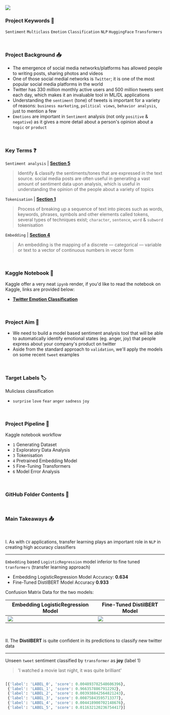 
![](https://i.imgur.com/pb2ocRH.png)


### Project Keywords 📒

`Sentiment` `Multiclass` `Emotion` `Classification` `NLP` `HuggingFace` `Transformers`

<br>

### Project Background 📥

- The emergence of social media networks/platforms has allowed people to writing posts, sharing photos and videos
- One of those social medial networks is `Twitter`; it is one of the most popular social media platforms in the world
- Twitter has 330 million monthly active users and 500 million tweets sent each day, which makes it an invaluable tool in ML/DL applications
- Understanding the `sentiment` (tone) of tweets is important for a variety of reasons: `business marketing`, `political views`, `behavior analysis`, just to mention a few
- `Emotions` are important in `Sentiment` analysis (not only `positive` & `negative`) as it gives a more detail about a person's opinion about a `topic` or `product`

<br>

### Key Terms ❓

`Sentiment analysis` | **[Section 5](https://www.kaggle.com/code/shtrausslearning/natural-language-processing#5-%7C-Sentiment-Analysis)**

>  Identify & classify the sentiments/tones that are expressed in the text source. social media posts are often useful in generating a vast amount of sentiment data upon analysis, which is useful in understanding the opinion of the people about a variety of topics

`Tokenisation` | **[Section 1](https://www.kaggle.com/code/shtrausslearning/natural-language-processing)**

>  Process of breaking up a sequence of text into pieces such as words, keywords, phrases, symbols and other elements called tokens, several types of techniques exist; `character`, `sentence`, `word` & `subword` tokenisation

`Embedding` | **[Section 4](https://www.kaggle.com/code/shtrausslearning/natural-language-processing#3-%7C-Advanced-Feature-Generation)**

> An embedding is the mapping of a discrete — categorical — variable or text to a vector of continuous numbers in vecor form 

<br>

### Kaggle Notebook 📖

Kaggle offer a very neat `ipynb` render, if you'd like to read the notebook on Kaggle, links are provided below:

- **[Twitter Emotion Classification](https://www.kaggle.com/code/shtrausslearning/twitter-emotion-classification)**

<br>

### Project Aim 🎯 

- We need to build a model based sentiment analysis tool that will be able to automatically identify emotional states (eg. anger, joy) that people express about your company's product on twitter
- Aside from the standard approach to `validation`, we'll apply the models on some recent `tweet` examples

<br>

### Target Labels 🏷️

Muliclass classification
- `surprise` `love` `fear` `anger` `sadness` `joy`

<br>

### Project Pipeline 📑

Kaggle notebook workflow

- `1` Generating Dataset
- `2` Exploratory Data Analysis
- `3` Tokenisation
- `4` Pretrained Embedding Model
- `5` Fine-Tuning Transformers
- `6` Model Error Analysis

<br>

### GitHub Folder Contents 📁




<br>


### Main Takeaways 📤

<br>

I. As with `CV` applications, transfer learning plays an important role in `NLP` in creating high accuracy classifiers

***

`Embedding` based `LogisticRegression` model inferior to fine tuned `tranformers` (transfer learning approach)

- Embedding LogisticRegression Model Accuracy: **0.634**
- Fine-Tuned DistilBERT Model Accuracy **0.933**

Confusion Matrix Data for the two models:

| Embedding LogisticRegression Model | Fine-Tuned DistilBERT Model |
| - | - |
| ![](https://www.kaggleusercontent.com/kf/113303788/eyJhbGciOiJkaXIiLCJlbmMiOiJBMTI4Q0JDLUhTMjU2In0..BTBKIdhiDYgPCX7A_mj0pg.2Skv0-MVTR34K-8BixmuUOTYgKyY8ALAPUYftoK4AkVSkQLfz83vv2Ttin4gDPRcvsz9KuVv-ltVVDS0oMCB_CikbIoa6nvAddPiq8gdznTeepc3Qsd24FP2McI_xELYwSIJrVxkUmdCjiQrDyW-VMcnBkXlqCvqr9qz-B0MaqTL1uwcx-3aI1kc_8dXve4s_BvVR7dT76W59XTLc7D4CcVxQT5jbBwO5iLNYsqrnD1P0F6uGNh6rm9ANsNclv-ka57U7S9iQNqANwZtcFLKabiiH5HRh-Nzg3tDm7a7stVf7_LErWnUuW5w2fxNDuDmHZE36JRQLbQHKi5ZfrBD-RmyjYwvG1w3aiwIMvu-G4l-2ltBZvOjUZC_y69BLlTQFsP211aLUV-ahBaQahimWPLKr_u7T9ibCEcjhfXbCINOJsN5HnbBLNrxusfEDpIM7C06fCCGsOe0BnPpPhVCR7fiBh09vjmXtAT-kziFAQZvTdxf_W8dHD7p167lDThY617VYg9SXEqjUHzFaMkDenetf0ZiCbwtKY41Cb-bky5CmRiDQeYrWPc2aHvzStlUoD1k1ra52wfSdRn5ePrgbmNWtQB2BRW9pIzzUIkfBPOEGLZ8-95mB_Wj83o3qETvSyTrZs5iseRr5KsBrANlPjJJnxIqMwPM1bhvM8ywH3UPF1FFRPPxFQPEHOCJGXTM.6GrF35sEsLyoUZ2Du4GB4w/__results___files/__results___62_0.png) | ![](https://www.kaggleusercontent.com/kf/113303788/eyJhbGciOiJkaXIiLCJlbmMiOiJBMTI4Q0JDLUhTMjU2In0..BTBKIdhiDYgPCX7A_mj0pg.2Skv0-MVTR34K-8BixmuUOTYgKyY8ALAPUYftoK4AkVSkQLfz83vv2Ttin4gDPRcvsz9KuVv-ltVVDS0oMCB_CikbIoa6nvAddPiq8gdznTeepc3Qsd24FP2McI_xELYwSIJrVxkUmdCjiQrDyW-VMcnBkXlqCvqr9qz-B0MaqTL1uwcx-3aI1kc_8dXve4s_BvVR7dT76W59XTLc7D4CcVxQT5jbBwO5iLNYsqrnD1P0F6uGNh6rm9ANsNclv-ka57U7S9iQNqANwZtcFLKabiiH5HRh-Nzg3tDm7a7stVf7_LErWnUuW5w2fxNDuDmHZE36JRQLbQHKi5ZfrBD-RmyjYwvG1w3aiwIMvu-G4l-2ltBZvOjUZC_y69BLlTQFsP211aLUV-ahBaQahimWPLKr_u7T9ibCEcjhfXbCINOJsN5HnbBLNrxusfEDpIM7C06fCCGsOe0BnPpPhVCR7fiBh09vjmXtAT-kziFAQZvTdxf_W8dHD7p167lDThY617VYg9SXEqjUHzFaMkDenetf0ZiCbwtKY41Cb-bky5CmRiDQeYrWPc2aHvzStlUoD1k1ra52wfSdRn5ePrgbmNWtQB2BRW9pIzzUIkfBPOEGLZ8-95mB_Wj83o3qETvSyTrZs5iseRr5KsBrANlPjJJnxIqMwPM1bhvM8ywH3UPF1FFRPPxFQPEHOCJGXTM.6GrF35sEsLyoUZ2Du4GB4w/__results___files/__results___76_0.png)

<br>

II. The **DistilBERT** is quite confident in its predictions to classify new twitter data

***

Unseen `tweet` sentiment classified by `transformer` as **joy** (label 1) 

> 'I watched a movie last night, it was quite brilliant'

```python

[{'label': 'LABEL_0', 'score': 0.004893782548606396},
 {'label': 'LABEL_1', 'score': 0.9663578867912292},
 {'label': 'LABEL_2', 'score': 0.003938842564821243},
 {'label': 'LABEL_3', 'score': 0.00875843595713377},
 {'label': 'LABEL_4', 'score': 0.004418900702148676},
 {'label': 'LABEL_5', 'score': 0.011632120236754417}]

```







